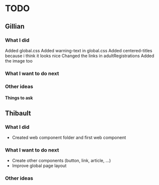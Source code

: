 # TODO

## Gillian

### What I did
Added global.css
Added warning-text in global.css
Added centered-titles because i think it looks nice
Changed the links in adultRegistrations
Added the image too

### What I want to do next

### Other ideas

#### Things to ask

## Thibault

### What I did
- Created web component folder and first web component

### What I want to do next
- Create other components (button, link, article, ...)
- Improve global page layout

### Other ideas
